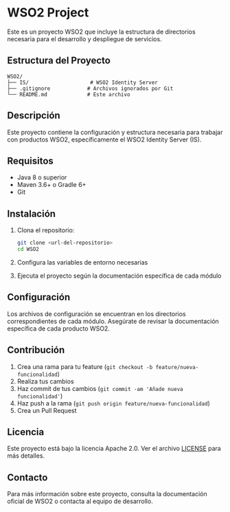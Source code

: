 # WSO2 Project

Este es un proyecto WSO2 que incluye la estructura de directorios necesaria para el desarrollo y despliegue de servicios.

## Estructura del Proyecto

```
WSO2/
├── IS/                    # WSO2 Identity Server
├── .gitignore            # Archivos ignorados por Git
└── README.md             # Este archivo
```

## Descripción

Este proyecto contiene la configuración y estructura necesaria para trabajar con productos WSO2, específicamente el WSO2 Identity Server (IS).

## Requisitos

- Java 8 o superior
- Maven 3.6+ o Gradle 6+
- Git

## Instalación

1. Clona el repositorio:
   ```bash
   git clone <url-del-repositorio>
   cd WSO2
   ```

2. Configura las variables de entorno necesarias

3. Ejecuta el proyecto según la documentación específica de cada módulo

## Configuración

Los archivos de configuración se encuentran en los directorios correspondientes de cada módulo. Asegúrate de revisar la documentación específica de cada producto WSO2.

## Contribución

1. Crea una rama para tu feature (`git checkout -b feature/nueva-funcionalidad`)
2. Realiza tus cambios
3. Haz commit de tus cambios (`git commit -am 'Añade nueva funcionalidad'`)
4. Haz push a la rama (`git push origin feature/nueva-funcionalidad`)
5. Crea un Pull Request

## Licencia

Este proyecto está bajo la licencia Apache 2.0. Ver el archivo [LICENSE](LICENSE) para más detalles.

## Contacto

Para más información sobre este proyecto, consulta la documentación oficial de WSO2 o contacta al equipo de desarrollo.
